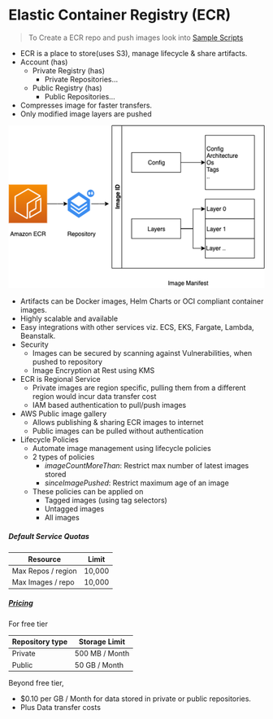# Elastic Container Registry (ECR)

> To Create a ECR repo and push images look into [Sample Scripts](sampleScripts.md)
- ECR is a place to store(uses S3), manage lifecycle & share artifacts.
- Account (has)
    - Private Registry (has)
        - Private Repositories...
    - Public Registry (has)
        - Public Repositories...
- Compresses image for faster transfers.
- Only modified image layers are pushed

![ECR Architecture](assets/ECR%20Architecture.png)
- Artifacts can be Docker images, Helm Charts or OCI compliant container images.
- Highly scalable and available
- Easy integrations with other services viz. ECS, EKS, Fargate, Lambda, Beanstalk. 
- Security 
    - Images can be secured by scanning against Vulnerabilities, when pushed to repository
    - Image Encryption at Rest using KMS
- ECR is Regional Service
    - Private images are region specific, pulling them from a different region would incur data transfer cost
    - IAM based authentication to pull/push images
- AWS Public image gallery
    - Allows publishing & sharing ECR images to internet
    - Public images can be pulled without authentication
- Lifecycle Policies
    - Automate image management using lifecycle policies
    - 2 types of policies
        - *imageCountMoreThan*: Restrict max number of latest images stored 
        - *sinceImagePushed*: Restrict maximum age of an image
    - These policies can be applied on 
        - Tagged images (using tag selectors)
        - Untagged images
        - All images  

##### Default Service Quotas

| Resource           | Limit  |
| ------------------ | ------ |
| Max Repos / region | 10,000 |
| Max Images / repo  | 10,000 |

##### [Pricing](https://aws.amazon.com/ecr/pricing/ "ECR Pricing")

For free tier

| Repository type    | Storage Limit  |
| ------------------ | -------------- |
| Private            | 500 MB / Month |
| Public             | 50 GB / Month  |

Beyond free tier, 
- $0.10 per GB / Month for data stored in private or public repositories.
- Plus Data transfer costs



